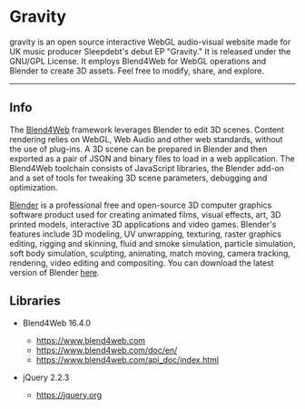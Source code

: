 Gravity
===================
gravity is an open source interactive WebGL audio-visual website made for UK music producer Sleepdebt's debut EP "Gravity." It is released under the GNU/GPL License. It employs Blend4Web for WebGL operations and Blender to create 3D assets. Feel free to modify, share, and explore.

----------


Info
-------------

The [Blend4Web](https://en.wikipedia.org/wiki/Blend4Web) framework leverages Blender to edit 3D scenes. Content rendering relies on WebGL, Web Audio and other web standards, without the use of plug-ins. A 3D scene can be prepared in Blender and then exported as a pair of JSON and binary files to load in a web application. The Blend4Web toolchain consists of JavaScript libraries, the Blender add-on and a set of tools for tweaking 3D scene parameters, debugging and optimization.

[Blender](https://en.wikipedia.org/wiki/Blender_%28software%29) is a professional free and open-source 3D computer graphics software product used for creating animated films, visual effects, art, 3D printed models, interactive 3D applications and video games. Blender's features include 3D modeling, UV unwrapping, texturing, raster graphics editing, rigging and skinning, fluid and smoke simulation, particle simulation, soft body simulation, sculpting, animating, match moving, camera tracking, rendering, video editing and compositing. You can download the latest version of Blender [here](https://www.blender.org/download/).

Libraries
-------------

 - Blend4Web 16.4.0
	 - https://www.blend4web.com
	 - https://www.blend4web.com/doc/en/
	 - https://www.blend4web.com/api_doc/index.html

 - jQuery 2.2.3
	 - https://jquery.org
